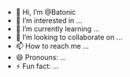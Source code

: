 - 👋 Hi, I’m @Batonic
- 👀 I’m interested in ...
- 🌱 I’m currently learning ...
- 💞️ I’m looking to collaborate on ...
- 📫 How to reach me ...
- 😄 Pronouns: ...
- ⚡ Fun fact: ...

<!---
Batonic/Batonic is a ✨ special ✨ repository because its `README.md` (this file) appears on your GitHub profile.
You can click the Preview link to take a look at your changes.
--->
